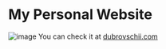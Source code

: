 # My Personal Website
![image](https://user-images.githubusercontent.com/88422510/234133278-6a1074bf-764a-42f0-9c79-251cdf238081.png)
You can check it at [dubrovschii.com](https://dubrovschii.com/)
